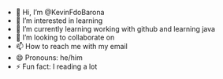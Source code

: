 - 👋 Hi, I’m @KevinFdoBarona
- 👀 I’m interested in learning
- 🌱 I’m currently learning working with github and learning java
- 💞️ I’m looking to collaborate on 
- 📫 How to reach me with my email
- 😄 Pronouns: he/him
- ⚡ Fun fact: I reading a lot

<!---
KevinFdoBarona/KevinFdoBarona is a ✨ special ✨ repository because its `README.md` (this file) appears on your GitHub profile.
You can click the Preview link to take a look at your changes.
--->
